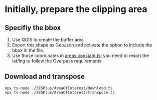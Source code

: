 # Initially, prepare the clipping area

## Specifiy the bbox

1. Use QGIS to create the buffer area
2. Export this shape as GeoJson and activate the option to include the bbox in the file.
3. Use those coordinates in [areas.constant.ts](./areas.constant.ts); you need to resort the lat/lng to follow the Overpass requirements

## Download and transpose

```
npx ts-node ./ZESPlus/AreaOfInterest/download.ts
npx ts-node ./ZESPlus/AreaOfInterest/transpose.ts
```
